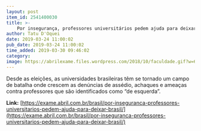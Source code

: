 ```yaml
---
layout: post
item_id: 2541400030
title: >-
    Por insegurança, professores universitários pedem ajuda para deixar Brasil
author: Tatu D'Oquei
date: 2019-03-24 11:00:02
pub_date: 2019-03-24 11:00:02
time_added: 2019-03-30 09:46:02
category: 
image: https://abrilexame.files.wordpress.com/2018/10/faculdade.gif?w=680&h=453&crop=1
---
```


Desde as eleições, as universidades brasileiras têm se tornado um campo de batalha onde crescem as denúncias de assédio, achaques e ameaças contra professores que são identificados como “de esquerda”.

**Link:** [https://exame.abril.com.br/brasil/por-inseguranca-professores-universitarios-pedem-ajuda-para-deixar-brasil/](https://exame.abril.com.br/brasil/por-inseguranca-professores-universitarios-pedem-ajuda-para-deixar-brasil/)

